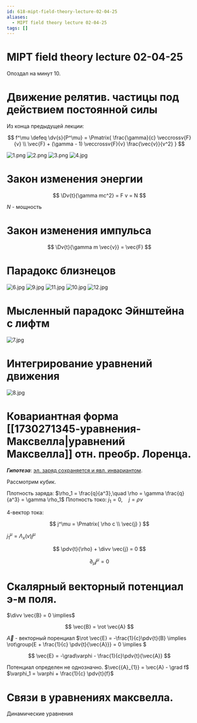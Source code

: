 ```yaml
---
id: 618-mipt-field-theory-lecture-02-04-25
aliases:
  - MIPT field theory lecture 02-04-25
tags: []
---
```


# MIPT field theory lecture 02-04-25

Опоздал на минут 10.

# Движение релятив. частицы под действием постоянной силы

Из конца предыдущей лекции:

$$
f^\mu \defeq \dv{s}{P^\mu} = \Pmatrix{
\frac{\gamma}{c} \veccrossv{F}{v} \\
\vec{F} + (\gamma - 1) \veccrossv{F}{v} \frac{\vec{v}}{v^2}
}
$$

![1.png](assets/imgs/02-04-25_09-35-56_995_02-04-25_09-35-50_596.png)
![2.png](assets/imgs/02-04-25_09-37-00_761_02-04-25_09-36-55_992.png)
![3.png](assets/imgs/02-04-25_09-38-28_299_02-04-25_09-38-23_350.png)
![4.jpg](assets/imgs/02-04-25_09-52-30_436_IMG_20250402_091643.jpg)

# Закон изменения энергии

$$
\Dv{t}{\gamma mc^2} = F v = N
$$

$N$ - мощность

# Закон изменения импульса

$$
\Dv{t}{\gamma m \vec{v}} = \vec{F}
$$

# Парадокс близнецов

![6.jpg](assets/imgs/02-04-25_09-52-30_329_IMG_20250402_092642.jpg)
![9.jpg](assets/imgs/02-04-25_09-52-30_086_IMG_20250402_093409.jpg)
![11.jpg](assets/imgs/02-04-25_09-52-30_907_IMG_20250402_094101.jpg)
![10.jpg](assets/imgs/02-04-25_09-52-30_442_IMG_20250402_094057.jpg)
![12.jpg](assets/imgs/02-04-25_09-52-30_621_IMG_20250402_094553.jpg)

# Мысленный парадокс Эйнштейна с лифтм

![7.jpg](assets/imgs/02-04-25_09-52-30_459_IMG_20250402_093014.jpg)

# Интегрирование уравнений движения

![8.jpg](assets/imgs/02-04-25_09-52-30_730_IMG_20250402_093020.jpg)

# Ковариантная форма [[1730271345-уравнения-Максвелла|уравнений Максвелла]] отн. преобр. Лоренца.

**_Гипотеза_**: <u>эл. заряд сохраняется и явл. инвариантом</u>.

Рассмотрим кубик.

Плотность заряда:
$\rho_1 = \frac{q}{a^3},\quad \rho = \gamma \frac{q}{a^3} = \gamma \rho_1$
Плотность токо:
$j_1 = 0,\quad j = \rho v$

4-вектор тока:

$$
j^\mu = \Pmatrix{
\rho c \\
\vec{j}
}
$$

$j_1^\mu = \Lambda_x(v) j^\mu$

$$
\pdv{t}{\rho} + \divv \vec{j} = 0
$$

$$
\partial_\mu j^\mu = 0
$$

# Скалярный векторный потенциал э-м поля.

$\divv \vec{B} = 0 \implies$

$$
 \vec{B} = \rot \vec{A}
$$

$\vec{A}$ - векторный поренциал
$\rot \vec{E} = -\frac{1}{c}\pdv{t}{B} \implies 
\rot\group{E + \frac{1}{c} \pdv{t}{\vec{A}}} = 0 \implies 
$

$$
\vec{E} = -\grad\varphi - \frac{1}{c}\pdv{t}{\vec{A}}
$$

Потенциал определен не однозначно.
$\vec{{A}_{1}} = \vec{A} - \grad f$
$\varphi_1 = \varphi + \frac{1}{c} \pdv{t}{f}$ 

# Связи в уравнениях максвелла.
Динамические уравнения
